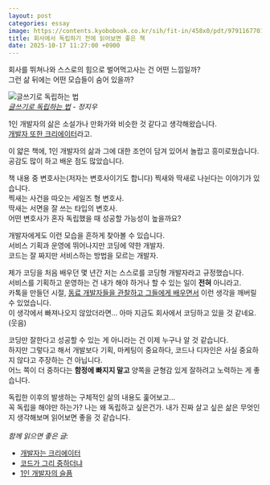 ```yaml
---
layout: post
categories: essay
image: https://contents.kyobobook.co.kr/sih/fit-in/458x0/pdt/9791167701374.jpg
title: 회사에서 독립하기 전에 읽어보면 좋은 책
date: 2025-10-17 11:27:00 +0900
---
```


회사를 뛰쳐나와 스스로의 힘으로 벌어먹고사는 건 어떤 느낌일까?  
그런 삶 뒤에는 어떤 모습들이 숨어 있을까?

![글쓰기로 독립하는 법](https://contents.kyobobook.co.kr/sih/fit-in/458x0/pdt/9791167701374.jpg)  
*[글쓰기로 독립하는 법](https://product.kyobobook.co.kr/detail/S000217843593) - 정지우*

1인 개발자의 삶은 소설가나 만화가와 비슷한 것 같다고 생각해왔습니다.  
[개발자 또한 크리에이터](/essay/2023/08/07/developer-is-a-creator.html)라고.

이 얇은 책에, 1인 개발자의 삶과 그에 대한 조언이 담겨 있어서 놀랍고 흥미로웠습니다.  
공감도 많이 하고 배운 점도 많았습니다.

책 내용 중 변호사는(저자는 변호사이기도 합니다) 찍새와 딱새로 나뉜다는 이야기가 있습니다.  
찍새는 사건을 따오는 세일즈 형 변호사.  
딱새는 서면을 잘 쓰는 타입의 변호사.  
어떤 변호사가 혼자 독립했을 때 성공할 가능성이 높을까요?

개발자에게도 이런 모습을 흔하게 찾아볼 수 있습니다.  
서비스 기획과 운영에 뛰어나지만 코딩에 약한 개발자.  
코드는 잘 짜지만 서비스하는 방법을 모르는 개발자.

제가 코딩을 처음 배우던 몇 년간 저는 스스로를 코딩형 개발자라고 규정했습니다.  
서비스를 기획하고 운영하는 건 내가 해야 하거나 할 수 있는 일이 **전혀** 아니라고.  
카톡을 만들던 시절, [동료 개발자들을 관찰하고 그들에게 배우면서](/essay/2021/10/02/코드가-그리-중하더냐.html) 이런 생각을 깨버릴 수 있었습니다.  
이 생각에서 빠져나오지 않았더라면... 아마 지금도 회사에서 코딩하고 있을 것 같네요. (웃음)

코딩만 잘한다고 성공할 수 있는 게 아니라는 건 이제 누구나 알 것 같습니다.  
하지만 그렇다고 해서 개발보다 기획, 마케팅이 중요하다, 코드나 디자인은 사실 중요하지 않다고 주장하는 건 아닙니다.  
어느 쪽이 더 중하다는 **함정에 빠지지 말고** 양쪽을 균형감 있게 잘하려고 노력하는 게 좋습니다.

독립한 이후의 발생하는 구체적인 삶의 내용도 훑어보고...  
꼭 독립을 해야만 하는가? 나는 왜 독립하고 싶은건가. 내가 진짜 살고 싶은 삶은 무엇인지 생각해보며 읽어보면 좋을 것 같습니다.
<br>
<br>
*함께 읽으면 좋은 글:*
* [개발자는 크리에이터](/essay/2023/08/07/developer-is-a-creator.html)
* [코드가 그리 중하더냐](/essay/2021/10/02/코드가-그리-중하더냐.html)
* [1인 개발자의 슬픔](/essay/2022/04/05/one-developer-sorrow.html)
